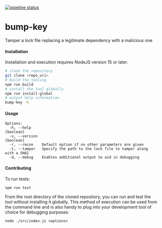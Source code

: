 [![pipeline status](https://gitlab.com/gitlab-red-team/attack-tools/bump-key/badges/master/pipeline.svg)](https://gitlab.com/gitlab-red-team/attack-tools/bump-key/-/commits/master)

# bump-key

Tamper a lock file replacing a legitimate dependency with a malicious one

#### Installation

Installation and execution requires NodeJS version 15 or later.

```bash
# clone the repository
git clone <repo_uri>
# build the tooling
npm run build
# install the tool globally
npm run install-global
# output help information
bump-key -h
```

#### Usage

```
Options:
  -h, --help                                                           [boolean]
  -v, --version                                                        [boolean]
  -r, --recon    Default option if no other parameters are given
  -t, --tamper   Specify the path to the lock file to tamper along with a SHA1
  -d, --debug    Enables additional output to aid in debugging
```

#### Contributing

To run tests:

```bash
npm run test
```

From the root directory of the cloned repository, you can run and test the tool without installing it globally.  This method of execution can be used from the command line and is also handy to plug into your development tool of choice for debugging purposes:

```
node ./src/index.js <options>
```


